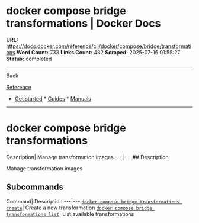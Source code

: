 # docker compose bridge transformations | Docker Docs

**URL:** https://docs.docker.com/reference/cli/docker/compose/bridge/transformations
**Word Count:** 733
**Links Count:** 482
**Scraped:** 2025-07-16 01:55:27
**Status:** completed

---

Back

[Reference](https://docs.docker.com/reference/)

  * [Get started](https://docs.docker.com/get-started/)   * [Guides](https://docs.docker.com/guides/)   * [Manuals](https://docs.docker.com/manuals/)

* * *

# docker compose bridge transformations

Description| Manage transformation images   ---|---      ## Description

Manage transformation images

## Subcommands

Command| Description   ---|---   [`docker compose bridge transformations create`](https://docs.docker.com/reference/cli/docker/compose/bridge/transformations/create/)| Create a new transformation   [`docker compose bridge transformations list`](https://docs.docker.com/reference/cli/docker/compose/bridge/transformations/list/)| List available transformations